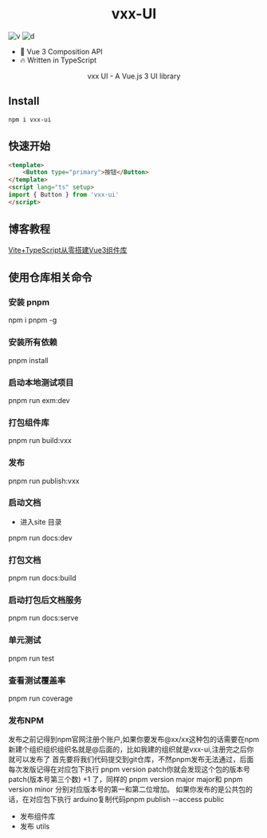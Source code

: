 <h1 align="center">
    vxx-UI
</h1>

![v](https://img.shields.io/npm/v/vxx-ui)
![d](https://img.shields.io/npm/dt/vxx-ui)



* 💪 Vue 3 Composition API
* 🔥 Written in TypeScript

<p align="center">vxx UI - A Vue.js 3 UI library</p>

## Install
```
npm i vxx-ui
```

## 快速开始

```html
<template>
    <Button type="primary">按钮</Button>
</template>
<script lang="ts" setup>
import { Button } from 'vxx-ui'
</script>
```

## 博客教程

[Vite+TypeScript从零搭建Vue3组件库](https://juejin.cn/column/7118932817119019015)


## 使用仓库相关命令

### 安装 pnpm

npm i pnpm -g

### 安装所有依赖

pnpm install

### 启动本地测试项目

pnpm run exm:dev

### 打包组件库

pnpm run build:vxx

### 发布

pnpm run publish:vxx

### 启动文档

- 进入site 目录

pnpm run docs:dev

### 打包文档

pnpm run docs:build

### 启动打包后文档服务

pnpm run docs:serve

### 单元测试

pnpm run test

### 查看测试覆盖率

pnpm run coverage



### 发布NPM


发布之前记得到npm官网注册个账户,如果你要发布@xx/xx这种包的话需要在npm新建个组织组织组织名就是@后面的，比如我建的组织就是vxx-ui,注册完之后你就可以发布了
首先要将我们代码提交到git仓库，不然pnpm发布无法通过，后面每次发版记得在对应包下执行 pnpm version patch你就会发现这个包的版本号patch(版本号第三个数) +1 了，同样的 pnpm version major major和 pnpm version minor 分别对应版本号的第一和第二位增加。
如果你发布的是公共包的话，在对应包下执行
arduino复制代码pnpm publish --access public


- 发布组件库
- 发布 utils

